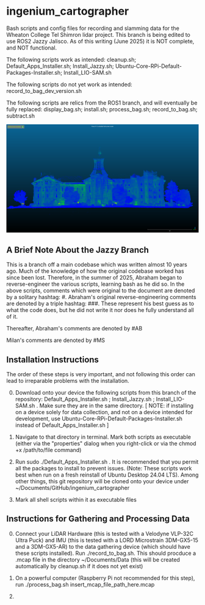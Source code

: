 # ingenium_cartographer
   Bash scripts and config files for recording and slamming data for the Wheaton College Tel Shimron lidar project. This branch is being edited to use ROS2 Jazzy Jalisco. As of this writing (June 2025) it is NOT complete, and NOT functional. 

   The following scripts work as intended: cleanup.sh; Default_Apps_Installer.sh; Install_Jazzy.sh; Ubuntu-Core-RPi-Default-Packages-Installer.sh; Install_LIO-SAM.sh

   The following scripts do not yet work as intended: record_to_bag_dev_version.sh

   The following scripts are relics from the ROS1 branch, and will eventually be fully replaced: display_bag.sh; install.sh; process_bag.sh; record_to_bag.sh; subtract.sh

![Screenshot](blanchard.png)

## A Brief Note About the Jazzy Branch
   This is a branch off a main codebase which was written almost 10 years ago. Much of the knowledge of how the original codebase worked has since been lost. Therefore, in the summer of 2025, Abraham began to reverse-engineer the various scripts, learning bash as he did so. In the above scripts, comments which were original to the document are denoted by a solitary hashtag: #. 
Abraham's original reverse-engineering comments are denoted by a triple hashtag: ###. These represent his best guess as to what the code does, but he did not write it nor does he fully understand all of it.

Thereafter, Abraham's comments are denoted by #AB

Milan's comments are denoted by #MS 

## Installation Instructions
  The order of these steps is very important, and not following this order can lead to irreparable problems with the installation.

0. Download onto your device the following scripts from this branch of the repository: Default_Apps_Installer.sh ; Install_Jazzy.sh ; Install_LIO-SAM.sh . Make sure they are in the same directory. [ NOTE: if installing on a device solely for data collection, and not on a device intended for development, use Ubuntu-Core-RPi-Default-Packages-Installer.sh instead of Default_Apps_Installer.sh ]

1. Navigate to that directory in terminal. Mark both scripts as executable (either via the "properties" dialog when you right-click or via the chmod +x /path/to/file command)

2. Run sudo ./Default_Apps_Installer.sh . It is recommended that you permit all the packages to install to prevent issues. (Note: These scripts work best when run on a fresh reinstall of Ubuntu Desktop 24.04 LTS). Among other things, this git repository will be cloned onto your device under ~/Documents/GitHub/ingenium_cartographer

3. Mark all shell scripts within it as executable files


## Instructions for Gathering and Processing Data

0. Connect your LiDAR Hardware (this is tested with a Velodyne VLP-32C Ultra Puck) and IMU (this is tested with a LORD Microstrain 3DM-GX5-15 and a 3DM-GX5-AR) to the data gathering device (which should have these scripts installed). Run ./record_to_bag.sh. This should procduce a .mcap file in the directory ~/Documents/Data (this will be created automatically by cleanup.sh if it does not yet exist)

1. On a powerful computer (Raspberry Pi not recommended for this step), run ./process_bag.sh insert_mcap_file_path_here.mcap 

2.  
